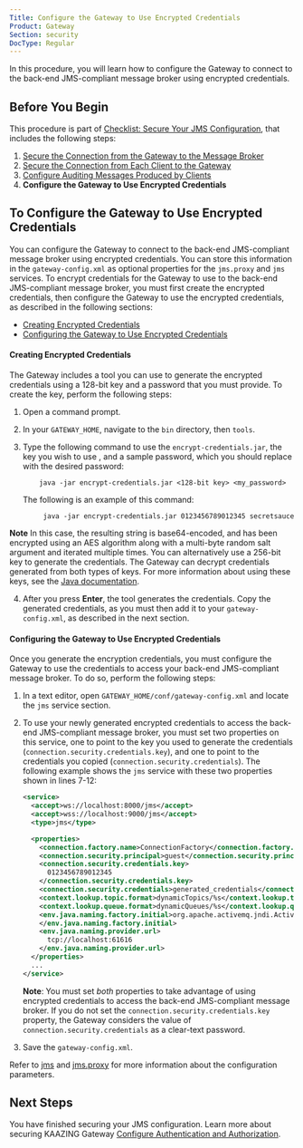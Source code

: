 ```yaml
---
Title: Configure the Gateway to Use Encrypted Credentials
Product: Gateway
Section: security
DocType: Regular
---
```


In this procedure, you will learn how to configure the Gateway to connect to the back-end JMS-compliant message broker using encrypted credentials.

Before You Begin
----------------

This procedure is part of [Checklist: Secure Your JMS Configuration](o_jms_secure.md), that includes the following steps:

1.  [Secure the Connection from the Gateway to the Message Broker](p_broker_jms_secure.md)
2.  [Secure the Connection from Each Client to the Gateway](p_client_jms_secure.md)
3.  [Configure Auditing Messages Produced by Clients](p_auditing_jms_secure.md)
4.  **Configure the Gateway to Use Encrypted Credentials**

To Configure the Gateway to Use Encrypted Credentials
--------------------------------------------------------

You can configure the Gateway to connect to the back-end JMS-compliant message broker using encrypted credentials. You can store this information in the `gateway-config.xml` as optional properties for the `jms.proxy` and `jms` services. To encrypt credentials for the Gateway to use to the back-end JMS-compliant message broker, you must first create the encrypted credentials, then configure the Gateway to use the encrypted credentials, as described in the following sections:

-   [Creating Encrypted Credentials](#creating-encrypted-credentials)
-   [Configuring the Gateway to Use Encrypted Credentials](#configuring-the-gateway-to-use-encrypted-credentials)

#### Creating Encrypted Credentials

The Gateway includes a tool you can use to generate the encrypted credentials using a 128-bit key and a password that you must provide. To create the key, perform the following steps:

1.  Open a command prompt.
2.  In your `GATEWAY_HOME`, navigate to the `bin` directory, then `tools`.
3.  Type the following command to use the `encrypt-credentials.jar`, the key you wish to use , and a sample password, which you should replace with the desired password:

    `    java -jar encrypt-credentials.jar <128-bit key> <my_password>`

    The following is an example of this command:

    `     java -jar encrypt-credentials.jar 0123456789012345 secretsauce`

**Note**  In this case, the resulting string is base64-encoded, and has been encrypted using an AES algorithm along with a multi-byte random salt argument and iterated multiple times. You can alternatively use a 256-bit key to generate the credentials. The Gateway can decrypt credentials generated from both types of keys. For more information about using these keys, see the [Java documentation](http://docs.oracle.com/javase/8/docs/technotes/guides/security/crypto/CryptoSpec.html).

4.  After you press **Enter**, the tool generates the credentials. Copy the generated credentials, as you must then add it to your `gateway-config.xml`, as described in the next section.

#### Configuring the Gateway to Use Encrypted Credentials

Once you generate the encryption credentials, you must configure the Gateway to use the credentials to access your back-end JMS-compliant message broker. To do so, perform the following steps:

1.  In a text editor, open `GATEWAY_HOME/conf/gateway-config.xml` and locate the `jms` service section.
2.  To use your newly generated encrypted credentials to access the back-end JMS-compliant message broker, you must set two properties on this service, one to point to the key you used to generate the credentials (`connection.security.credentials.key`), and one to point to the credentials you copied (`connection.security.credentials`). The following example shows the `jms` service with these two properties shown in lines 7-12:

    ``` xml
    <service>
      <accept>ws://localhost:8000/jms</accept>
      <accept>wss://localhost:9000/jms</accept>
      <type>jms</type>

      <properties>
        <connection.factory.name>ConnectionFactory</connection.factory.name>
        <connection.security.principal>guest</connection.security.principal>
        <connection.security.credentials.key>
          0123456789012345
        </connection.security.credentials.key>
        <connection.security.credentials>generated_credentials</connection.security.credentials>
        <context.lookup.topic.format>dynamicTopics/%s</context.lookup.topic.format>
        <context.lookup.queue.format>dynamicQueues/%s</context.lookup.queue.format>
        <env.java.naming.factory.initial>org.apache.activemq.jndi.ActiveMQInitialContextFactory
        </env.java.naming.factory.initial>
        <env.java.naming.provider.url>
          tcp://localhost:61616
        </env.java.naming.provider.url>
      </properties>
      ...
    </service>
    ```

    **Note**: You must set *both* properties to take advantage of using encrypted credentials to access the back-end JMS-compliant message broker. If you do not set the `connection.security.credentials.key` property, the Gateway considers the value of `connection.security.credentials` as a clear-text password.

3.  Save the `gateway-config.xml`.

Refer to [jms](https://github.com/kaazing/gateway/tree/develop/doc/admin-reference/r_conf_jms.md#jms) and [jms.proxy](https://github.com/kaazing/gateway/tree/develop/doc/admin-reference/r_conf_jms.md#jmsproxy) for more information about the configuration parameters.

Next Steps
----------

You have finished securing your JMS configuration. Learn more about securing KAAZING Gateway [Configure Authentication and Authorization](https://github.com/kaazing/gateway/blob/develop/doc/security/o_auth_configure.md).
